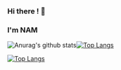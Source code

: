 ### Hi there ! 👋
### I'm NAM 
![Anurag's github stats](https://github-readme-stats.vercel.app/api?username=trinhnam12345z&show_icons=true&theme=default)[![Top Langs](https://github-readme-stats.vercel.app/api/top-langs/?username=trinhnam12345z&layout=compact)](https://github.com/anuraghazra/github-readme-stats)

[![Top Langs](https://github-readme-stats.vercel.app/api/top-langs/?username=trinhnam12345z&langs_count=8)](https://github.com/anuraghazra/github-readme-stats)




